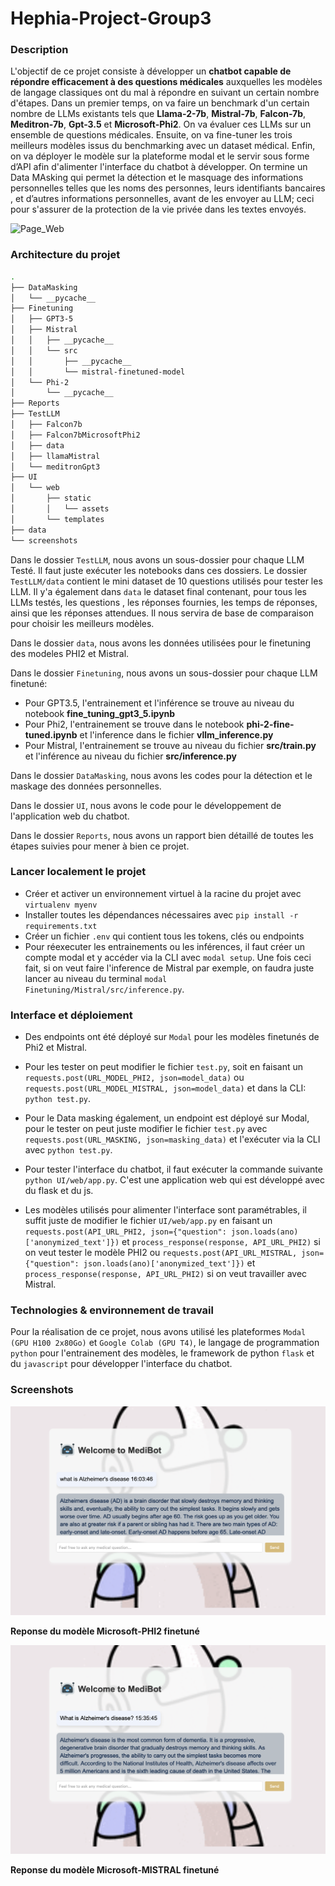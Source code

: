 
# Hephia-Project-Group3
### Description


L'objectif de ce projet consiste à développer un **chatbot capable de répondre efficacement à des questions médicales** auxquelles les modèles de langage classiques ont du mal à répondre en suivant un certain nombre d'étapes. Dans un premier temps, on va faire un benchmark d'un certain nombre de LLMs existants tels que  **Llama-2-7b**, **Mistral-7b**, **Falcon-7b**, **Meditron-7b**, **Gpt-3.5** et **Microsoft-Phi2**. On va évaluer ces LLMs sur un ensemble de questions médicales. Ensuite, on va fine-tuner les trois meilleurs modèles issus du benchmarking avec un dataset médical. Enfin, on va déployer le modèle sur la plateforme modal et le servir sous forme d’API afin d'alimenter l'interface du chatbot à développer. On termine un Data MAsking qui permet la détection et le masquage des informations personnelles telles que les noms des personnes, leurs identifiants bancaires , et d’autres informations personnelles, avant de les envoyer au LLM; ceci pour s'assurer de la protection de la vie privée dans les textes envoyés.

![Page_Web](/screenshots/demo.gif?raw=true)

### Architecture du projet
```bash
.
├── DataMasking
│   └── __pycache__
├── Finetuning
│   ├── GPT3-5
│   ├── Mistral
│   │   ├── __pycache__
│   │   └── src
│   │       ├── __pycache__
│   │       └── mistral-finetuned-model
│   └── Phi-2
│       └── __pycache__
├── Reports
├── TestLLM
│   ├── Falcon7b
│   ├── Falcon7bMicrosoftPhi2
│   ├── data
│   ├── llamaMistral
│   └── meditronGpt3
├── UI
│   └── web
│       ├── static
│       │   └── assets
│       └── templates
├── data
└── screenshots
```

Dans le dossier `TestLLM`, nous avons un sous-dossier pour chaque LLM Testé. Il faut juste exécuter les notebooks dans ces dossiers. Le dossier `TestLLM/data` contient le mini dataset de 10 questions utilisés pour tester les LLM. Il y'a également dans `data` le dataset final contenant, pour tous les LLMs testés, les questions , les réponses fournies, les temps de réponses, ainsi que les réponses attendues. Il nous servira de base de comparaison pour choisir les meilleurs modèles.

Dans le dossier `data`, nous avons les données utilisées pour le finetuning des modeles PHI2 et Mistral.

Dans le dossier `Finetuning`, nous avons un sous-dossier pour chaque LLM finetuné:

- Pour GPT3.5, l'entrainement et l'inférence se trouve au niveau du notebook **fine_tuning_gpt3_5.ipynb**
- Pour Phi2, l'entrainement se trouve dans le notebook **phi-2-fine-tuned.ipynb** et l'inference dans le fichier **vllm_inference.py**
- Pour Mistral, l'entrainement se trouve au niveau du fichier **src/train.py** et l'inférence au niveau du fichier **src/inference.py**

Dans le dossier `DataMasking`, nous avons les codes pour la détection et le maskage des données personnelles.

Dans le dossier `UI`, nous avons le code pour le développement de l'application web du chatbot.

Dans le dossier `Reports`, nous avons un rapport bien détaillé de toutes les étapes suivies pour mener à bien ce projet.

### Lancer localement le projet

- Créer et activer un environnement virtuel à la racine du projet avec `virtualenv myenv`
- Installer toutes les dépendances nécessaires avec `pip install -r requirements.txt`
- Créer un fichier `.env` qui contient tous les tokens, clés ou endpoints
- Pour réexecuter les entrainements ou les inférences, il faut créer un compte modal et y accéder via la CLI avec `modal setup`. Une fois ceci fait, si on veut faire l'inference de Mistral par exemple, on faudra juste lancer au niveau du terminal `modal Finetuning/Mistral/src/inference.py`.


### Interface et déploiement
- Des endpoints ont été déployé sur `Modal` pour les modèles finetunés de Phi2 et Mistral. 
- Pour les tester on peut modifier le fichier `test.py`, soit en faisant un `requests.post(URL_MODEL_PHI2, json=model_data)` ou `requests.post(URL_MODEL_MISTRAL, json=model_data)` et dans la CLI: `python test.py`.
- Pour le Data masking également, un endpoint est déployé sur Modal, pour le tester on peut juste modifier le fichier `test.py` avec `requests.post(URL_MASKING, json=masking_data)` et l'exécuter via la CLI avec `python test.py`.

- Pour tester l'interface du chatbot, il faut exécuter la commande suivante `python UI/web/app.py`. C'est une application web qui est développé avec du flask et du js. 
- Les modèles utilisés pour alimenter l'interface sont paramétrables, il suffit juste de modifier le fichier `UI/web/app.py` en faisant un `requests.post(API_URL_PHI2, json={"question": json.loads(ano)['anonymized_text']})` et `process_response(response, API_URL_PHI2)` si on veut tester le modèle PHI2 ou `requests.post(API_URL_MISTRAL, json={"question": json.loads(ano)['anonymized_text']})` et `process_response(response, API_URL_PHI2)` si on veut travailler avec Mistral.

### Technologies & environnement de travail

Pour la réalisation de ce projet, nous avons utilisé les plateformes `Modal (GPU H100 2x80Go)` et `Google Colab (GPU T4)`, le langage de programmation `python` pour l'entrainement des modèles, le framework de python `flask` et du `javascript` pour développer l'interface du chatbot.


### Screenshots
![Page_Web](/screenshots/mistral.png?raw=true)

**Reponse du modèle Microsoft-PHI2 finetuné**

![Page_Web](/screenshots/phi2.png?raw=true)

**Reponse du modèle Microsoft-MISTRAL finetuné**
